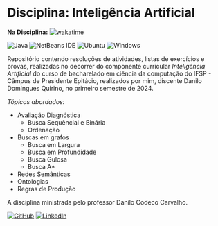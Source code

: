 # Disciplina: Inteligência Artificial

**Na Disciplina:** [![wakatime](https://wakatime.com/badge/user/7acf6789-aea1-423f-9bd3-04bae9188074/project/018debf7-8143-446a-bc49-1c5391345cc8.svg?style=for-the-badge)](https://wakatime.com/@Dankotchev)

![Java](https://img.shields.io/badge/java-%23ED8B00.svg?style=for-the-badge&logo=openjdk&logoColor=white)	![NetBeans IDE](https://img.shields.io/badge/NetBeansIDE-1B6AC6.svg?style=for-the-badge&logo=apache-netbeans-ide&logoColor=white)	![Ubuntu](https://img.shields.io/badge/Ubuntu-E95420?style=for-the-badge&logo=ubuntu&logoColor=white)    ![Windows](https://img.shields.io/badge/Windows-0078D6?style=for-the-badge&logo=windows&logoColor=white)


Repositório contendo resoluções de atividades, listas de exercícios e provas, realizadas no decorrer do componente curricular *Inteligência Artificial* do curso de bacharelado em ciência da computação do IFSP - Câmpus de Presidente Epitácio, realizados por mim, discente Danilo Domingues Quirino, no primeiro semestre de 2024.

*Tópicos abordados:*
* Avaliação Diagnóstica
    * Busca Sequêncial e Binária
    * Ordenação
* Buscas em grafos
    * Busca em Largura
    * Busca em Profundidade
    * Busca Gulosa
    * Busca A*
* Redes Semânticas
* Ontologias
* Regras de Produção

A disciplina ministrada pelo professor Danilo Codeco Carvalho.

[![GitHub](https://img.shields.io/badge/github-%23121011.svg?style=for-the-badge&logo=github&logoColor=white)](https://github.com/Dankotchev)
[![LinkedIn](https://img.shields.io/badge/linkedin-%230077B5.svg?style=for-the-badge&logo=linkedin&logoColor=white)](https://www.linkedin.com/in/danilo-domingues-quirino/)
